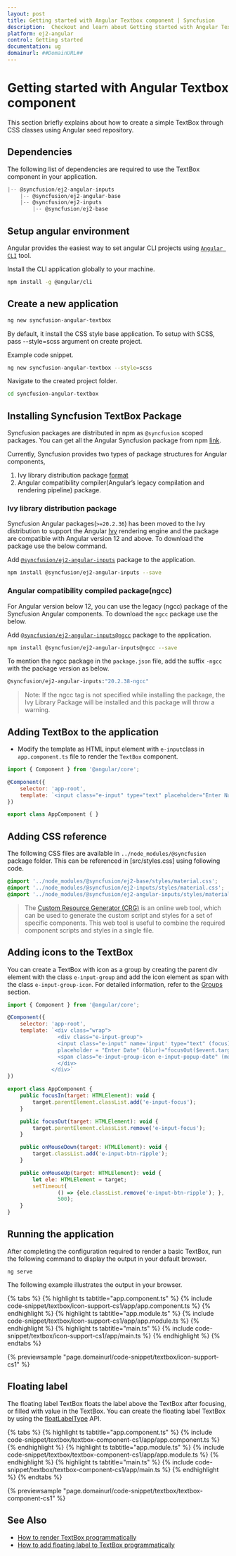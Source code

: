 ```yaml
---
layout: post
title: Getting started with Angular Textbox component | Syncfusion
description:  Checkout and learn about Getting started with Angular Textbox component of Syncfusion Essential JS 2 and more details.
platform: ej2-angular
control: Getting started 
documentation: ug
domainurl: ##DomainURL##
---
```


# Getting started with Angular Textbox component

This section briefly explains about how to create a simple TextBox through CSS classes using Angular seed repository.

## Dependencies

The following list of dependencies are required to use the TextBox component in your application.

```js
|-- @syncfusion/ej2-angular-inputs
    |-- @syncfusion/ej2-angular-base
    |-- @syncfusion/ej2-inputs
        |-- @syncfusion/ej2-base

```

## Setup angular environment

Angular provides the easiest way to set angular CLI projects using [`Angular CLI`](https://github.com/angular/angular-cli) tool.

Install the CLI application globally to your machine.

```bash
npm install -g @angular/cli
```

## Create a new application

```bash
ng new syncfusion-angular-textbox
```

By default, it install the CSS style base application. To setup with SCSS, pass --style=scss argument on create project.

Example code snippet.

```bash
ng new syncfusion-angular-textbox --style=scss
```

Navigate to the created project folder.

```bash
cd syncfusion-angular-textbox
```

## Installing Syncfusion TextBox  Package

Syncfusion packages are distributed in npm as `@syncfusion` scoped packages. You can get all the Angular Syncfusion package from npm [link]( https://www.npmjs.com/search?q=%40syncfusion%2Fej2-angular- ).

Currently, Syncfusion provides two types of package structures for Angular components,
1. Ivy library distribution package [format](https://angular.io/guide/angular-package-format#angular-package-format)
2. Angular compatibility compiler(Angular’s legacy compilation and rendering pipeline) package.

### Ivy library distribution package

Syncfusion Angular packages(`>=20.2.36`) has been moved to the Ivy distribution to support the Angular [Ivy](https://docs.angular.lat/guide/ivy) rendering engine and the package are compatible with Angular version 12 and above. To download the package use the below command.

Add [`@syncfusion/ej2-angular-inputs`](https://www.npmjs.com/package/@syncfusion/ej2-angular-inputs/v/20.2.38) package to the application.

```bash
npm install @syncfusion/ej2-angular-inputs --save
```

### Angular compatibility compiled package(ngcc)

For Angular version below 12, you can use the legacy (ngcc) package of the Syncfusion Angular components. To download the `ngcc` package use the below.

Add [`@syncfusion/ej2-angular-inputs@ngcc`](https://www.npmjs.com/package/@syncfusion/ej2-angular-inputs/v/20.2.38-ngcc) package to the application.

```bash
npm install @syncfusion/ej2-angular-inputs@ngcc --save
```

To mention the ngcc package in the `package.json` file, add the suffix `-ngcc` with the package version as below.

```bash
@syncfusion/ej2-angular-inputs:"20.2.38-ngcc"
```

>Note: If the ngcc tag is not specified while installing the package, the Ivy Library Package will be installed and this package will throw a warning.

## Adding TextBox to the application

* Modify the template as HTML input element with `e-input`class in `app.component.ts` file to render the `TextBox` component.

```javascript
import { Component } from '@angular/core';

@Component({
    selector: 'app-root',
    template: `<input class="e-input" type="text" placeholder="Enter Name" />`
})

export class AppComponent { }
```

## Adding CSS reference

The following CSS files are available in `../node_modules/@syncfusion` package folder.
This can be referenced in [src/styles.css] using following code.

```css
@import '../node_modules/@syncfusion/ej2-base/styles/material.css';
@import '../node_modules/@syncfusion/ej2-inputs/styles/material.css';
@import '../node_modules/@syncfusion/ej2-angular-inputs/styles/material.css';
```

> The [Custom Resource Generator (CRG)](https://crg.syncfusion.com/) is an online web tool, which can be used to generate the custom script and styles for a set of specific components.
> This web tool is useful to combine the required component scripts and styles in a single file.

## Adding icons to the TextBox

You can create a TextBox with icon as a group by creating the parent div element with the class `e-input-group` and add the icon element as span with the class `e-input-group-icon`. For detailed information, refer to the [Groups](./groups/) section.

```javascript
import { Component } from '@angular/core';

@Component({
    selector: 'app-root',
    template: `<div class="wrap">
                <div class="e-input-group">
                <input class="e-input" name='input' type="text" (focus)="focusIn($event.target)"
                placeholder = "Enter Date" (blur)="focusOut($event.target)"/>
                <span class="e-input-group-icon e-input-popup-date" (mouseup)="onMouseUp($event.target)" (mousedown)="onMouseDown($event.target)"></span>
                </div>
              </div>`
})

export class AppComponent {
    public focusIn(target: HTMLElement): void {
        target.parentElement.classList.add('e-input-focus');
    }

    public focusOut(target: HTMLElement): void {
        target.parentElement.classList.remove('e-input-focus');
    }

    public onMouseDown(target: HTMLElement): void {
        target.classList.add('e-input-btn-ripple');
    }

    public onMouseUp(target: HTMLElement): void {
        let ele: HTMLElement = target;
        setTimeout(
                () => {ele.classList.remove('e-input-btn-ripple'); },
                500);
    }
}
```

## Running the application

After completing the configuration required to render a basic TextBox, run the following command to display the output in your default browser.

```
ng serve
```

The following example illustrates the output in your browser.

{% tabs %}
{% highlight ts tabtitle="app.component.ts" %}
{% include code-snippet/textbox/icon-support-cs1/app/app.component.ts %}
{% endhighlight %}
{% highlight ts tabtitle="app.module.ts" %}
{% include code-snippet/textbox/icon-support-cs1/app/app.module.ts %}
{% endhighlight %}
{% highlight ts tabtitle="main.ts" %}
{% include code-snippet/textbox/icon-support-cs1/app/main.ts %}
{% endhighlight %}
{% endtabs %}
  
{% previewsample "page.domainurl/code-snippet/textbox/icon-support-cs1" %}

## Floating label

The floating label TextBox floats the label above the TextBox after focusing, or filled with value in the TextBox.
You can create the floating label TextBox by using the [floatLabelType](https://ej2.syncfusion.com/angular/documentation/api/textbox/#floatlabeltype) API.

{% tabs %}
{% highlight ts tabtitle="app.component.ts" %}
{% include code-snippet/textbox/textbox-component-cs1/app/app.component.ts %}
{% endhighlight %}
{% highlight ts tabtitle="app.module.ts" %}
{% include code-snippet/textbox/textbox-component-cs1/app/app.module.ts %}
{% endhighlight %}
{% highlight ts tabtitle="main.ts" %}
{% include code-snippet/textbox/textbox-component-cs1/app/main.ts %}
{% endhighlight %}
{% endtabs %}
  
{% previewsample "page.domainurl/code-snippet/textbox/textbox-component-cs1" %}

## See Also

* [How to render TextBox programmatically](./how-to/add-textbox-programmatically)
* [How to add floating label to TextBox programmatically](./how-to/add-floating-label-to-textbox-programmatically)
